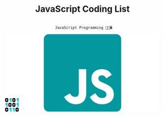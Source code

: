 # 
 <div align="center">
  
# JavaScript Coding List

```
  
 JavaScript Programming 🐱‍👤�

```
  </div>
 
 ![](https://github.com/sazib0/image_for_repo/blob/0ac2d7989d045383d7907a65fb1b63b8012effa2/coding/js.png)
